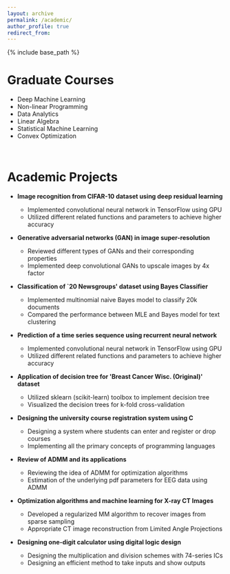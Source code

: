 ```yaml
---
layout: archive
permalink: /academic/
author_profile: true
redirect_from:
---
```


{% include base_path %}

Graduate Courses
======
* Deep Machine Learning
* Non-linear Programming
* Data Analytics 
* Linear Algebra
* Statistical Machine Learning
* Convex Optimization 

<br />


Academic Projects
======
* **Image recognition from CIFAR-10 dataset using deep residual learning**
  * Implemented convolutional neural network in TensorFlow using GPU
  * Utilized different related functions and parameters to achieve higher accuracy

* **Generative adversarial networks (GAN) in image super-resolution**
  * Reviewed different types of GANs and their corresponding properties
  * Implemented deep convolutional GANs to upscale images by 4x factor

* **Classification of `20 Newsgroups' dataset using Bayes Classifier**
  * Implemented multinomial naive Bayes model to classify 20k documents
  * Compared the performance between MLE and Bayes model for text clustering

* **Prediction of a time series sequence using recurrent neural network**
  * Implemented convolutional neural network in TensorFlow using GPU
  * Utilized different related functions and parameters to achieve higher accuracy

* **Application of decision tree for 'Breast Cancer Wisc. (Original)' dataset**
  * Utilized sklearn (scikit-learn) toolbox to implement decision tree 
  * Visualized the decision trees for k-fold cross-validation 

* **Designing the university course registration system using C**
  * Designing a system where students can enter and register or drop courses 
  * Implementing all the primary concepts of programming languages 

* **Review of ADMM and its applications**
  * Reviewing the idea of ADMM for optimization algorithms
  * Estimation of the underlying pdf parameters for EEG data using ADMM

* **Optimization algorithms and machine learning for X-ray CT Images**
  * Developed a regularized MM algorithm to recover images from sparse sampling
  * Appropriate CT image reconstruction from Limited Angle Projections

* **Designing one-digit calculator using digital logic design**
  * Designing the multiplication and division schemes with 74-series ICs
  * Designing an efficient method to take inputs and show outputs

